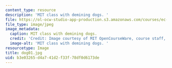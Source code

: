 ```yaml
---
content_type: resource
description: 'MIT class with demining dogs. '
file: https://ol-ocw-studio-app-production.s3.amazonaws.com/courses/ec-s06-design-for-demining-spring-2007/b3e03265d4a741d2f33f78df0d6173de_dog01.jpg
file_type: image/jpeg
image_metadata:
  caption: MIT class with demining dogs.
  credit: 'Credit: Image courtesy of MIT OpenCourseWare, course staff, and students.'
  image-alt: 'MIT class with demining dogs. '
resourcetype: Image
title: dog01.jpg
uid: b3e03265-d4a7-41d2-f33f-78df0d6173de
---
```

